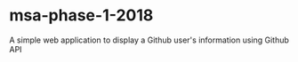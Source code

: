 # msa-phase-1-2018

A simple web application to display a Github user's information using Github API
